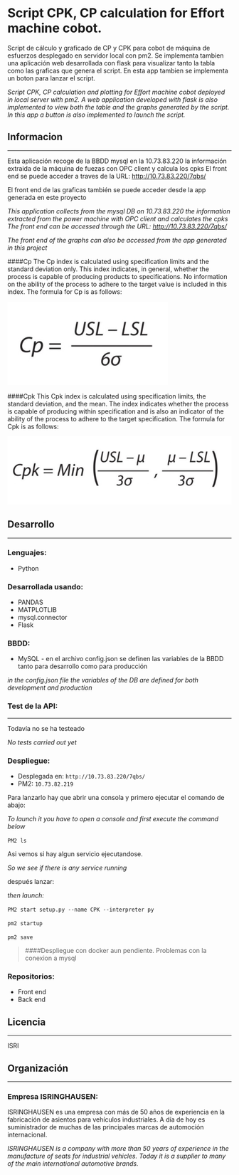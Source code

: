 # Script CPK, CP calculation for Effort machine cobot.

Script de cálculo y graficado de CP y CPK para cobot de máquina de esfuerzos desplegado en servidor local con pm2.
Se implementa tambien una aplicación web desarrollada con flask para visualizar tanto la tabla como las graficas que genera el script.
En esta app tambien se implementa un boton para lanzar el script.

*Script CPK, CP calculation and plotting for Effort machine cobot deployed in local server with pm2.*
*A web application developed with flask is also implemented to view both the table and the graphs generated by the script.
In this app a button is also implemented to launch the script.*

## Informacion
---

Esta aplicación recoge de la BBDD mysql en la 10.73.83.220 la información extraida de la máquina de fuezas con OPC client y calcula los cpks
El front end se puede acceder a traves de la URL: http://10.73.83.220/7qbs/

El front end de las graficas también se puede acceder desde la app generada en este proyecto

*This application collects from the mysql DB on 10.73.83.220 the information extracted from the power machine with OPC client and calculates the cpks
The front end can be accessed through the URL: http://10.73.83.220/7qbs/*

*The front end of the graphs can also be accessed from the app generated in this project*

####Cp
The Cp index is calculated using specification limits and the standard deviation only. This index indicates, in general, whether the process is capable of producing products to specifications. No information on the ability of the process to adhere to the target value is included in this index.
The formula for Cp is as follows:

![alt text](https://github.com/guillermodean/Flask-app-cpk/blob/R-API-CPK/static/img/cp.jpg?raw=true)

####Cpk
This Cpk index is calculated using specification limits, the standard deviation, and the mean. The index indicates whether the process is capable of producing within specification and is also an indicator of the ability of the process to adhere to the target specification.
The formula for Cpk is as follows:

![alt text](https://github.com/guillermodean/Flask-app-cpk/blob/R-API-CPK/static/img/cpk.jpg?raw=true)


## Desarrollo
---

### Lenguajes:

* Python

### Desarrollada usando:

* PANDAS
* MATPLOTLIB
* mysql.connector
* Flask

### BBDD:

* MySQL - en el archivo config.json se definen las variables de la BBDD tanto para desarrollo como para producción
 
*in the config.json file the variables of the DB are defined for both development and production*

### Test de la API:

---
Todavía no se ha testeado

*No tests carried out yet*
### Despliegue:


* Desplegada en:  `http://10.73.83.220/7qbs/`
* PM2: `10.73.82.219`

Para lanzarlo hay que abrir una consola y primero ejecutar el comando de abajo:

*To launch it you have to open a console and first execute the command below*

`PM2 ls`

Asi vemos si hay algun servicio ejecutandose.

*So we see if there is any service running*

después lanzar:

*then launch:*

`PM2 start setup.py --name CPK --interpreter py`

`pm2 startup`

`pm2 save`

>####Despliegue con docker aun pendiente. 
> Problemas con la conexion a mysql
### Repositorios:

* Front end 
* Back end 

## Licencia
---
ISRI
## Organización
---
### Empresa ISRINGHAUSEN: 

ISRINGHAUSEN es una empresa con más de 50 años de experiencia en la fabricación de asientos para vehículos industriales. A día de hoy es suministrador de muchas de las principales marcas de automoción internacional.

*ISRINGHAUSEN is a company with more than 50 years of experience in the manufacture of seats for industrial vehicles. Today it is a supplier to many of the main international automotive brands.*